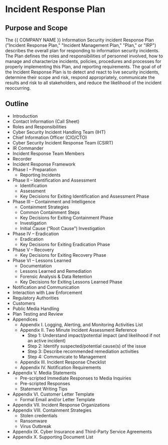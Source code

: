# Incident Response Plan

<!--
COMPANY_NAME=""
 -->

## Purpose and Scope

The {{ COMPANY NAME }} Information Security incident Response Plan ("Incident Response Plan," "Incident Management Plan," "Plan," or "IRP") describes the overall plan for responding to information security incidents. The Plan defines the roles and responsibilities of personnel involved, how to manage and characterize incidents, policies, procedures and processes for properly implementing this Plan, and reporting requirements. The goal of of the Incident Response Plan is to detect and react to live security incidents, determine their scope and risk, respond appropriately, communicate the results and risk to all stakeholders, and reduce the likelihood of the incident reoccurring.

## Outline

- Introduction
- Contact Information (Call Sheet)
- Roles and Responsibilities
- Cyber Security Incident Handling Team (IHT)
- Chief Information Officer (CIO/CTO)
- Cyber Security Incident Response Team (CSIRT)
- IR Commander
- Incident Response Team Members
- Recorder
- Incident Response Framework
- Phase I – Preparation
  - Reporting Incidents
- Phase II – Identification and Assessment
  - Identification
  - Assessment
  - Key Decisions for Exiting Identification and Assessment Phase
- Phase III – Containment and Intelligence
  - Containment Strategies
  - Common Containment Steps
  - Key Decisions for Exiting Containment Phase
  - Investigation
  - Initial Cause (“Root Cause”) Investigation
- Phase IV – Eradication
  - Eradication
  - Key Decisions for Exiting Eradication Phase
- Phase V – Recovery
  - Key Decisions for Exiting Recovery Phase
- Phase VI – Lessons Learned
  - Documentation
  - Lessons Learned and Remediation
  - Forensic Analysis & Data Retention
  - Key Decisions for Exiting Lessons Learned Phase
- Notification and Communication
- Interaction with Law Enforcement
- Regulatory Authorities
- Customers
- Public Media Handling
- Plan Testing and Review
- Appendices
  - Appendix I. Logging, Alerting, and Monitoring Activities List
  - Appendix II. Two Minute Incident Assessment Reference
    - Step 1: Understand impact/potential impact (and likelihood if not an active incident)
    - Step 2: Identify suspected/potential cause(s) of the issue
    - Step 3: Describe recommended remediation activities
    - Step 4: Communicate to Management
  - Appendix III. Incident Response Checklist
  - Appendix IV. Notification Requirements
- Appendix V. Media Statements
  - Pre-scripted Immediate Responses to Media Inquiries
  - Pre-scripted Responses
  - Statement Writing Tips
- Appendix VI. Customer Letter Template
  - Formal Email and/or Letter Template
- Appendix VII. Incident Response Organizations
- Appendix VIII. Containment Strategies
  - Stolen credentials
  - Ransomware
  - Virus Outbreak
- Appendix IX. Cyber Insurance and Third-Party Service Agreements
- Appendix X. Supporting Document List

